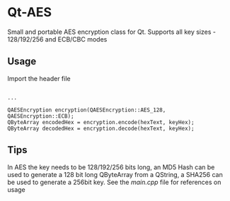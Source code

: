 # Qt-AES
Small and portable AES encryption class for Qt.
Supports all key sizes - 128/192/256 and ECB/CBC modes

## Usage
Import the header file
```#include "qaesencryption.h"

...

QAESEncryption encryption(QAESEncryption::AES_128, QAESEncryption::ECB);
QByteArray encodedHex = encryption.encode(hexText, keyHex);
QByteArray decodedHex = encryption.decode(hexText, keyHex);
```

## Tips
In AES the key needs to be 128/192/256 bits long, an MD5 Hash can be used to generate a 128 bit long QByteArray from a QString, a SHA256 can be used to generate a 256bit key.
See the *main.cpp* file for references on usage
